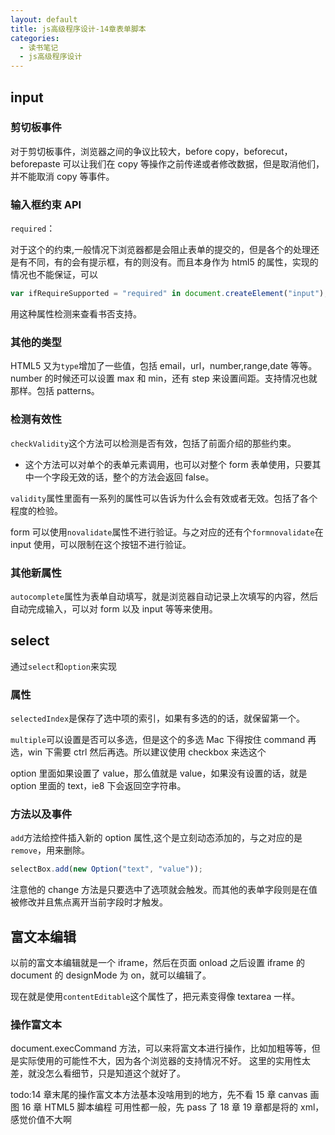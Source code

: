 ```yaml
---
layout: default
title: js高级程序设计-14章表单脚本
categories:
  - 读书笔记
  - js高级程序设计
---
```


## input

### 剪切板事件

对于剪切板事件，浏览器之间的争议比较大，before copy，beforecut，beforepaste 可以让我们在 copy 等操作之前传递或者修改数据，但是取消他们，并不能取消 copy 等事件。

### 输入框约束 API

`required`：

对于这个的约束,一般情况下浏览器都是会阻止表单的提交的，但是各个的处理还是有不同，有的会有提示框，有的则没有。而且本身作为 html5 的属性，实现的情况也不能保证，可以

```javascript
var ifRequireSupported = "required" in document.createElement("input");
```

用这种属性检测来查看书否支持。

### 其他的类型

HTML5 又为`type`增加了一些值，包括 email，url，number,range,date 等等。number 的时候还可以设置 max 和 min，还有 step 来设置间距。支持情况也就那样。包括 patterns。

### 检测有效性

`checkValidity`这个方法可以检测是否有效，包括了前面介绍的那些约束。

- 这个方法可以对单个的表单元素调用，也可以对整个 form 表单使用，只要其中一个字段无效的话，整个的方法会返回 false。

`validity`属性里面有一系列的属性可以告诉为什么会有效或者无效。包括了各个程度的检验。

form 可以使用`novalidate`属性不进行验证。与之对应的还有个`formnovalidate`在 input 使用，可以限制在这个按钮不进行验证。

### 其他新属性

`autocomplete`属性为表单自动填写，就是浏览器自动记录上次填写的内容，然后自动完成输入，可以对 form 以及 input 等等来使用。

## select

通过`select`和`option`来实现

### 属性

`selectedIndex`是保存了选中项的索引，如果有多选的的话，就保留第一个。

`multiple`可以设置是否可以多选，但是这个的多选 Mac 下得按住 command 再选，win 下需要 ctrl 然后再选。所以建议使用 checkbox 来选这个

option 里面如果设置了 value，那么值就是 value，如果没有设置的话，就是 option 里面的 text，ie8 下会返回空字符串。

### 方法以及事件

`add`方法给控件插入新的 option 属性,这个是立刻动态添加的，与之对应的是`remove`，用来删除。

```javascript
selectBox.add(new Option("text", "value"));
```

注意他的 change 方法是只要选中了选项就会触发。而其他的表单字段则是在值被修改并且焦点离开当前字段时才触发。

## 富文本编辑

以前的富文本编辑就是一个 iframe，然后在页面 onload 之后设置 iframe 的 document 的 designMode 为 on，就可以编辑了。

现在就是使用`contentEditable`这个属性了，把元素变得像 textarea 一样。

### 操作富文本

document.execCommand 方法，可以来将富文本进行操作，比如加粗等等，但是实际使用的可能性不大，因为各个浏览器的支持情况不好。
这里的实用性太差，就没怎么看细节，只是知道这个就好了。

todo:14 章末尾的操作富文本方法基本没啥用到的地方，先不看
15 章 canvas 画图
16 章 HTML5 脚本编程
可用性都一般，先 pass 了
18 章 19 章都是将的 xml，感觉价值不大啊
